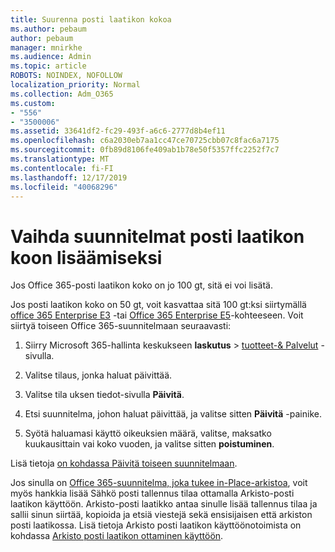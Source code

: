 ```yaml
---
title: Suurenna posti laatikon kokoa
ms.author: pebaum
author: pebaum
manager: mnirkhe
ms.audience: Admin
ms.topic: article
ROBOTS: NOINDEX, NOFOLLOW
localization_priority: Normal
ms.collection: Adm_O365
ms.custom:
- "556"
- "3500006"
ms.assetid: 33641df2-fc29-493f-a6c6-2777d8b4ef11
ms.openlocfilehash: c6a2030eb7aa1cc47ce70725cbb07c8fac6a7175
ms.sourcegitcommit: 0fb89d8106fe409ab1b78e50f5357ffc2252f7c7
ms.translationtype: MT
ms.contentlocale: fi-FI
ms.lasthandoff: 12/17/2019
ms.locfileid: "40068296"
---
```

# <a name="switch-plans-to-increase-mailbox-size"></a>Vaihda suunnitelmat posti laatikon koon lisäämiseksi

Jos Office 365-posti laatikon koko on jo 100 gt, sitä ei voi lisätä.
  
Jos posti laatikon koko on 50 gt, voit kasvattaa sitä 100 gt:ksi siirtymällä [office 365 Enterprise E3](https://products.office.com/business/office-365-enterprise-e3-business-software) -tai [Office 365 Enterprise E5](https://products.office.com/business/office-365-enterprise-e5-business-software)-kohteeseen. Voit siirtyä toiseen Office 365-suunnitelmaan seuraavasti:
  
1. Siirry Microsoft 365-hallinta keskukseen **laskutus** \> [tuotteet-& Palvelut](https://go.microsoft.com/fwlink/p/?linkid=842054) -sivulla.

2. Valitse tilaus, jonka haluat päivittää.

3. Valitse tila uksen tiedot-sivulla **Päivitä**.

4. Etsi suunnitelma, johon haluat päivittää, ja valitse sitten **Päivitä** -painike.

5. Syötä haluamasi käyttö oikeuksien määrä, valitse, maksatko kuukausittain vai koko vuoden, ja valitse sitten **poistuminen**.

Lisä tietoja [on kohdassa Päivitä toiseen suunnitelmaan](https://docs.microsoft.com/office365/admin/subscriptions-and-billing/upgrade-to-different-plan).

Jos sinulla on [Office 365-suunnitelma, joka tukee in-Place-arkistoa](https://docs.microsoft.com/office365/servicedescriptions/exchange-online-archiving-service-description/exchange-online-archiving-service-description), voit myös hankkia lisää Sähkö posti tallennus tilaa ottamalla Arkisto-posti laatikon käyttöön. Arkisto-posti laatikko antaa sinulle lisää tallennus tilaa ja sallii sinun siirtää, kopioida ja etsiä viestejä sekä ensisijaisen että arkiston posti laatikossa. Lisä tietoja Arkisto posti laatikon käyttöönotoimista on kohdassa [Arkisto posti laatikon ottaminen käyttöön](https://docs.microsoft.com/office365/securitycompliance/enable-archive-mailboxes).